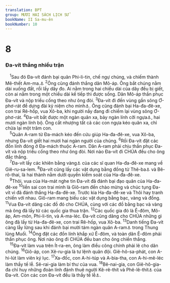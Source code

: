 ```yaml
---
translation: BPT
group: MƯƠI HAI SÁCH LỊCH SỬ
bookName: II Sa-mu-ên 
bookNumber: 10
---
```


<div class="title"><h1>8</h1><h3>Đa-vít thắng nhiều trận</h3></div>
<span class="verse 2sa_8_1"> <sup>1</sup>Sau đó Đa-vít đánh bại quân Phi-li-tin, chế ngự chúng, và chiếm thành Mê-thết Am-ma.<a data-toggle="tooltip" data-placement="bottom" title="Hay “vùng đất quanh Gát.” Các làng mạc quanh đó bị thành Mê-thết Am-ma kiểm soát. Xem Sử 18:1.">⚓</a></span>
<span class="verse 2sa_8_2"><sup>2</sup>Ông cũng đánh thắng dân Mô-áp. Ông bắt chúng nằm dài xuống đất, rồi lấy dây đo. Ai nằm trong hai chiều dài của dây đều bị giết, còn ai nằm trong một chiều dài kế tiếp thì được sống. Dân Mô-áp thần phục Đa-vít và nộp triều cống theo như ông đòi.</span>
<span class="verse 2sa_8_3"><sup>3</sup>Đa-vít đi đến vùng gần sông Ơ-phơ-rát để dựng đài kỷ niệm cho mình<a data-toggle="tooltip" data-placement="bottom" title="Hay “Đa-vít đi chiếm cứ vùng gần sông Ơ-phơ-rát.”">⚓</a>. Ông cũng đánh bại Ha-đa-đê-xe, con trai Rê-hốp, vua Xô-ba, khi người nầy đang đi chiếm lại vùng sông Ơ-phơ-rát.</span>
<span class="verse 2sa_8_4"><sup>4</sup>Đa-vít bắt được một ngàn quân xa, bảy ngàn lính cỡi ngựa<a data-toggle="tooltip" data-placement="bottom" title="Câu nầy trích trong bản cổ Hi-lạp và trong cuộn sách Hê-bơ-rơ tìm được ở Cum-rân trên bờ Biển Chết. Bản tiêu chuẩn Hê-bơ-rơ ghi “1.700 lính cỡi ngựa.”">⚓</a>, hai mươi ngàn lính bộ. Ông cắt nhượng tất cả các con ngựa kéo quân xa, chỉ chừa lại một trăm con.<br/></span>
<span class="verse 2sa_8_5"> <sup>5</sup>Quân A-ram từ Đa-mách kéo đến cứu giúp Ha-đa-đê-xe, vua Xô-ba, nhưng Đa-vít giết hai mươi hai ngàn người của chúng.</span>
<span class="verse 2sa_8_6"><sup>6</sup>Rồi Đa-vít đặt các đồn lính đóng ở Đa-mách thuộc A-ram. Dân A-ram phải chịu thần phục Đa-vít và nộp triều cống theo như ông đòi. Nơi nào Đa-vít đi CHÚA đều cho ông đắc thắng.<br/></span>
<span class="verse 2sa_8_7"> <sup>7</sup>Đa-vít lấy các khiên bằng vàng<a data-toggle="tooltip" data-placement="bottom" title="Hay “vỏ bọc cung.”">⚓</a> của các sĩ quan Ha-đa-đê-xe mang về Giê-ru-sa-lem.</span>
<span class="verse 2sa_8_8"><sup>8</sup>Đa-vít cũng lấy các vật dụng bằng đồng từ Thê-ba<a data-toggle="tooltip" data-placement="bottom" title="Từ nầy ghi trong các bản cổ Hi-lạp. Bản tiêu chuẩn Hê-bơ-rơ ghi “Bê-ta.” Xem I Sử 18:8.">⚓</a> và Bê-rô-thai, là hai thành nằm dưới quyền kiểm soát của Ha-đa-đê-xe.<br/></span>
<span class="verse 2sa_8_9"> <sup>9</sup>Thôi, vua của Ha-mát nghe tin Đa-vít đã đánh bại đạo quân của Ha-đa-đê-xe</span>
<span class="verse 2sa_8_10"><sup>10</sup>liền sai con trai mình là Giô-ram đến chào mừng và chúc tụng Đa-vít vì đã đánh thắng Ha-đa-đê-xe. Trước kia Ha-đa-đê-xe và Thôi hay tranh chiến với nhau. Giô-ram mang biếu các vật dụng bằng bạc, vàng và đồng.</span>
<span class="verse 2sa_8_11"><sup>11</sup>Vua Đa-vít dâng các đồ đó cho CHÚA, cùng với các đồ bằng bạc và vàng mà ông đã lấy từ các quốc gia thua trận.</span>
<span class="verse 2sa_8_12"><sup>12</sup>Các quốc gia đó là Ê-đôm, Mô-áp, Am-môn, Phi-li-tin, và A-ma-léc. Đa-vít cũng dâng cho CHÚA những gì ông đã lấy từ Ha-đa-đê-xe, con trai Rê-hốp, vua Xô-ba.</span>
<span class="verse 2sa_8_13"><sup>13</sup>Danh tiếng Đa-vít càng lẫy lừng sau khi đánh bại mười tám ngàn quân A-ram<a data-toggle="tooltip" data-placement="bottom" title="Từ nầy ghi trong vài bản cổ Hê-bơ-rơ. Các bản cổ Hi-lạp và Xy-ri ghi “Ê-đôm.”">⚓</a> trong Thung lũng Muối.</span>
<span class="verse 2sa_8_14"><sup>14</sup>Ông đặt các đồn lính khắp xứ Ê-đôm, và toàn dân Ê-đôm phải thần phục ông. Nơi nào ông đi CHÚA đều ban cho ông chiến thắng.<br/></span>
<span class="verse 2sa_8_15"> <sup>15</sup>Đa-vít làm vua trên Ít-ra-en, ông làm điều công chính phải lẽ cho dân chúng.</span>
<span class="verse 2sa_8_16"><sup>16</sup>Giô-áp, con Xê-ru-gia là tư lệnh quân đội. Giê-hô-sa-phát, con A-hi-lút làm viên ký lục.</span>
<span class="verse 2sa_8_17"><sup>17</sup>Xa-đốc, con A-hi-túp và A-bia-tha, con A-hi-mê-léc làm thầy tế lễ. Sê-rai-gia làm bí thư của vua.</span>
<span class="verse 2sa_8_18"><sup>18</sup>Bê-nai-gia, con Giê-hô-gia-đa chỉ huy những đoàn lính đánh thuê người Kê-rê-thít và Phê-lê-thít<a data-toggle="tooltip" data-placement="bottom" title="Đây là những cận vệ của Đa-vít. Một bản cổ A-ram ghi “các lính bắn cung và ném đá.” Nghĩa là những người nầy được huấn luyện thành thạo trong việc bắn cung và dùng ná bắn đá.">⚓</a> của Đa-vít. Còn các con Đa-vít đều là thầy tế lễ<a data-toggle="tooltip" data-placement="bottom" title="Hay “các lãnh tụ quan trọng.”">⚓</a>.<br/></span>
